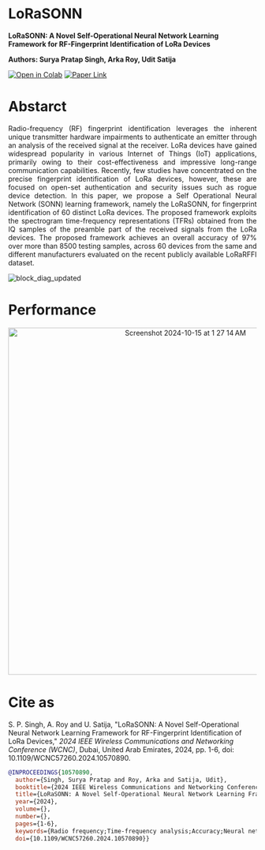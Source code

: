 # LoRaSONN

**LoRaSONN: A Novel Self-Operational Neural Network Learning Framework for RF-Fingerprint Identification of LoRa Devices**

**Authors: Surya Pratap Singh, Arka Roy, Udit Satija**

[![Open in Colab](https://colab.research.google.com/assets/colab-badge.svg)](https://colab.research.google.com/github/rsarka34/LoRaSONN/blob/main/Model/LoRaSONN.ipynb)
[![Paper Link](https://img.shields.io/badge/Paper%20Link-IEEE%20Xplore-red)](https://ieeexplore.ieee.org/abstract/document/10570890)  
# Abstarct
<p align="justify">
Radio-frequency (RF) fingerprint identification leverages the inherent unique transmitter hardware impairments to authenticate an emitter through an analysis of the received signal at the receiver. LoRa devices have gained widespread popularity in various Internet of Things (IoT) applications, primarily owing to their cost-effectiveness and impressive long-range communication capabilities. Recently, few studies have concentrated on the precise fingerprint identification of LoRa devices, however, these are focused on open-set authentication and security issues such as rogue device detection. In this paper, we propose a Self Operational Neural Network (SONN) learning framework, namely the LoRaSONN, for fingerprint identification of 60 distinct LoRa devices. The proposed framework exploits the spectrogram time-frequency representations (TFRs) obtained from the IQ samples of the preamble part of the received signals from the LoRa devices. The proposed framework achieves an overall accuracy of 97% over more than 8500 testing samples, across 60 devices from the same and different manufacturers evaluated on the recent publicly available LoRaRFFI dataset.  </p>

![block_diag_updated](https://github.com/user-attachments/assets/fd2dd322-07d4-4f91-a44e-b17c5ca72320)

# Performance
<p align="center">
<img width="703" alt="Screenshot 2024-10-15 at 1 27 14 AM" src="https://github.com/user-attachments/assets/4f3a33de-49af-443d-b2fc-fb154cc92040">
</p>

# Cite as
S. P. Singh, A. Roy and U. Satija, "LoRaSONN: A Novel Self-Operational Neural Network Learning Framework for RF-Fingerprint Identification of LoRa Devices," *2024 IEEE Wireless Communications and Networking Conference (WCNC)*, Dubai, United Arab Emirates, 2024, pp. 1-6, doi: 10.1109/WCNC57260.2024.10570890.

```bibtex
@INPROCEEDINGS{10570890,
  author={Singh, Surya Pratap and Roy, Arka and Satija, Udit},
  booktitle={2024 IEEE Wireless Communications and Networking Conference (WCNC)}, 
  title={LoRaSONN: A Novel Self-Operational Neural Network Learning Framework for RF-Fingerprint Identification of LoRa Devices}, 
  year={2024},
  volume={},
  number={},
  pages={1-6},
  keywords={Radio frequency;Time-frequency analysis;Accuracy;Neural networks;Fingerprint recognition;Object recognition;Internet of Things;LoRa;self-operational neural network;device fingerprint classification},
  doi={10.1109/WCNC57260.2024.10570890}}

